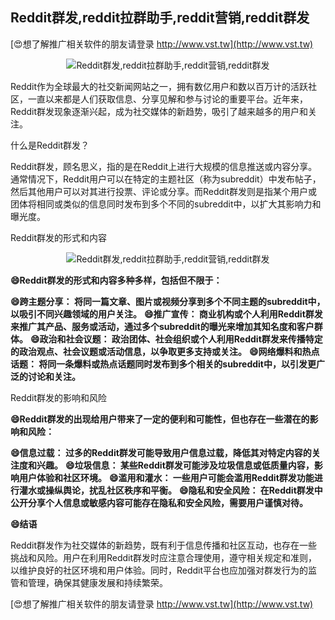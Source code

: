 ## **Reddit群发,reddit拉群助手,reddit营销,reddit群发**

[😍想了解推广相关软件的朋友请登录 http://www.vst.tw](http://www.vst.tw)

 <center><img src="https://vst.tw/MP4/tuiguang/png/2.png" alt="Reddit群发,reddit拉群助手,reddit营销,reddit群发"></center>

Reddit作为全球最大的社交新闻网站之一，拥有数亿用户和数以百万计的活跃社区，一直以来都是人们获取信息、分享见解和参与讨论的重要平台。近年来，Reddit群发现象逐渐兴起，成为社交媒体的新趋势，吸引了越来越多的用户和关注。

什么是Reddit群发？

Reddit群发，顾名思义，指的是在Reddit上进行大规模的信息推送或内容分享。通常情况下，Reddit用户可以在特定的主题社区（称为subreddit）中发布帖子，然后其他用户可以对其进行投票、评论或分享。而Reddit群发则是指某个用户或团体将相同或类似的信息同时发布到多个不同的subreddit中，以扩大其影响力和曝光度。

Reddit群发的形式和内容

 <center><img src="https://vst.tw/MP4/tuiguang/png/7.png" alt="Reddit群发,reddit拉群助手,reddit营销,reddit群发"></center>

**😄Reddit群发的形式和内容多种多样，包括但不限于：**

**😄跨主题分享： 将同一篇文章、图片或视频分享到多个不同主题的subreddit中，以吸引不同兴趣领域的用户关注。**
**😄推广宣传： 商业机构或个人利用Reddit群发来推广其产品、服务或活动，通过多个subreddit的曝光来增加其知名度和客户群体。**
**😄政治和社会议题： 政治团体、社会组织或个人利用Reddit群发来传播特定的政治观点、社会议题或活动信息，以争取更多支持或关注。**
**😄网络爆料和热点话题： 将同一条爆料或热点话题同时发布到多个相关的subreddit中，以引发更广泛的讨论和关注。**

Reddit群发的影响和风险

**😄Reddit群发的出现给用户带来了一定的便利和可能性，但也存在一些潜在的影响和风险：**

**😄信息过载： 过多的Reddit群发可能导致用户信息过载，降低其对特定内容的关注度和兴趣。**
**😄垃圾信息： 某些Reddit群发可能涉及垃圾信息或低质量内容，影响用户体验和社区环境。**
**😄滥用和灌水： 一些用户可能会滥用Reddit群发功能进行灌水或操纵舆论，扰乱社区秩序和平衡。**
**😄隐私和安全风险： 在Reddit群发中公开分享个人信息或敏感内容可能存在隐私和安全风险，需要用户谨慎对待。**

**😄结语**

Reddit群发作为社交媒体的新趋势，既有利于信息传播和社区互动，也存在一些挑战和风险。用户在利用Reddit群发时应注意合理使用，遵守相关规定和准则，以维护良好的社区环境和用户体验。同时，Reddit平台也应加强对群发行为的监管和管理，确保其健康发展和持续繁荣。

[😍想了解推广相关软件的朋友请登录 http://www.vst.tw](http://www.vst.tw)



